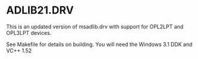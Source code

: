 ADLIB21.DRV
===========

This is an updated version of msadlib.drv
with support for OPL2LPT and OPL3LPT devices.

See Makefile for details on building. You will
need the Windows 3.1 DDK and VC++ 1.52

